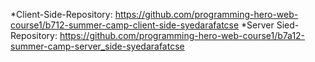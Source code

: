 *Client-Side-Repository: https://github.com/programming-hero-web-course1/b712-summer-camp-client-side-syedarafatcse
*Server Sied-Repository: https://github.com/programming-hero-web-course1/b7a12-summer-camp-server_side-syedarafatcse
